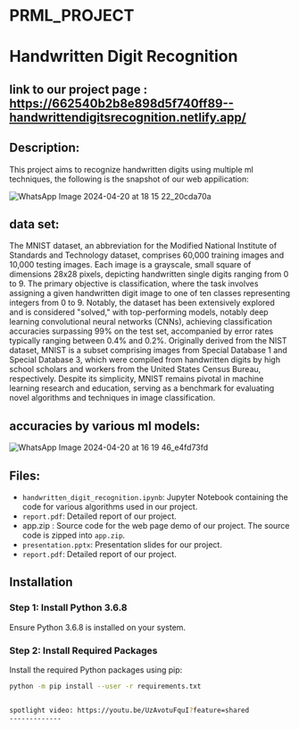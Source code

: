 # PRML_PROJECT

Handwritten Digit Recognition
=============================

link to our project page : https://662540b2b8e898d5f740ff89--handwrittendigitsrecognition.netlify.app/
------------
Description:
------------
This project aims to recognize handwritten digits using multiple ml techniques, the following is the snapshot of our web appilication:

![WhatsApp Image 2024-04-20 at 18 15 22_20cda70a](https://github.com/sujayv16/PRML_PROJECT/assets/167617883/cb8dd740-d7a7-431e-8818-c72e2a9d3df1)

data set:
------------
The MNIST dataset, an abbreviation for the Modified National Institute of Standards and Technology dataset, comprises 60,000 training images and 10,000 testing images. Each image is a grayscale, small square of dimensions 28x28 pixels, depicting handwritten single digits ranging from 0 to 9. The primary objective is classification, where the task involves assigning a given handwritten digit image to one of ten classes representing integers from 0 to 9. Notably, the dataset has been extensively explored and is considered "solved," with top-performing models, notably deep learning convolutional neural networks (CNNs), achieving classification accuracies surpassing 99% on the test set, accompanied by error rates typically ranging between 0.4% and 0.2%. Originally derived from the NIST dataset, MNIST is a subset comprising images from Special Database 1 and Special Database 3, which were compiled from handwritten digits by high school scholars and workers from the United States Census Bureau, respectively. Despite its simplicity, MNIST remains pivotal in machine learning research and education, serving as a benchmark for evaluating novel algorithms and techniques in image classification.

accuracies by various ml models:
------------
![WhatsApp Image 2024-04-20 at 16 19 46_e4fd73fd](https://github.com/sujayv16/PRML_PROJECT/assets/167617883/222762a4-b5bc-4c27-8888-92a80b021dbc)

Files:
------
- `handwritten_digit_recognition.ipynb`: Jupyter Notebook containing the code for various algorithms used in our project.
- `report.pdf`: Detailed report of our project.
- app.zip : Source code for the web page demo of our project. The source code is zipped into `app.zip`.
- `presentation.pptx`: Presentation slides for our project.
- `report.pdf`: Detailed report of our project.


## Installation

### Step 1: Install Python 3.6.8

Ensure Python 3.6.8 is installed on your system.

### Step 2: Install Required Packages

Install the required Python packages using pip:

```bash
python -m pip install --user -r requirements.txt


spotlight video: https://youtu.be/UzAvotuFquI?feature=shared 
-------------
   


